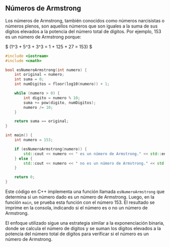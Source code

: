 ## Números de Armstrong

Los números de Armstrong, también conocidos como números narcisistas o números plenos, son aquellos números que son iguales a la suma de sus dígitos elevados a la potencia del número total de dígitos. Por ejemplo, 153 es un número de Armstrong porque:

$
    (1^3 + 5^3 + 3^3 = 1 + 125 + 27 = 153)
$

```cpp
#include <iostream>
#include <cmath>

bool esNumeroArmstrong(int numero) {
    int original = numero;
    int suma = 0;
    int numDigitos = floor(log10(numero)) + 1;

    while (numero > 0) {
        int digito = numero % 10;
        suma += pow(digito, numDigitos);
        numero /= 10;
    }

    return suma == original;
}

int main() {
    int numero = 153;

    if (esNumeroArmstrong(numero)) {
        std::cout << numero << " es un número de Armstrong." << std::endl;
    } else {
        std::cout << numero << " no es un número de Armstrong." << std::endl;
    }

    return 0;
}
```


Este código en C++ implementa una función llamada `esNumeroArmstrong` que determina si un número dado es un número de Armstrong. Luego, en la función `main`, se prueba esta función con el número 153. El resultado se imprime en la consola, indicando si el número es o no un número de Armstrong.

El enfoque utilizado sigue una estrategia similar a la exponenciación binaria, donde se calcula el número de dígitos y se suman los dígitos elevados a la potencia del número total de dígitos para verificar si el número es un número de Armstrong.
